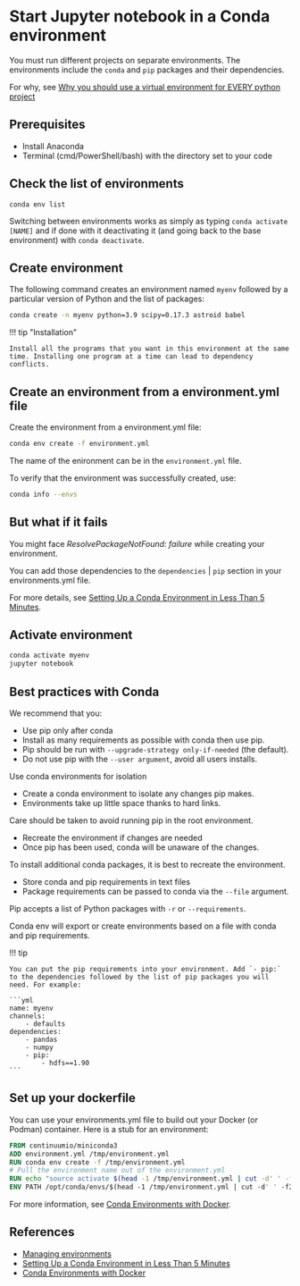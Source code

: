 # Start Jupyter notebook in a Conda environment

You must run different projects on separate environments. The environments include the `conda` and `pip` packages and their dependencies.

For why, see [Why you should use a virtual environment for EVERY python project](https://towardsdatascience.com/why-you-should-use-a-virtual-environment-for-every-python-project-c17dab3b0fd0)

## Prerequisites

- Install Anaconda
- Terminal (cmd/PowerShell/bash) with the directory set to your code

## Check the list of environments

```
conda env list
```

Switching between environments works as simply as typing `conda activate [NAME]` and if done with it deactivating it (and going back to the base environment) with `conda deactivate`.

## Create environment

The following command creates an environment named `myenv` followed by a particular version of Python and the list of packages:

```bash
conda create -n myenv python=3.9 scipy=0.17.3 astroid babel
```

!!! tip "Installation" 

    Install all the programs that you want in this environment at the same time. Installing one program at a time can lead to dependency conflicts.

## Create an environment from a environment.yml file

Create the environment from a environment.yml file:

```bash
conda env create -f environment.yml
```

The name of the enironment can be in the `environment.yml` file. 

To verify that the environment was successfully created, use:

```bash
conda info --envs
```

## But what if it fails

You might face _ResolvePackageNotFound: failure_ while creating your environment.

You can add those dependencies to the `dependencies` | `pip` section in your environments.yml file.

For more details, see [Setting Up a Conda Environment in Less Than 5 Minutes](https://medium.com/swlh/setting-up-a-conda-environment-in-less-than-5-minutes-e64d8fc338e4).


## Activate environment

```bash
conda activate myenv
jupyter notebook
```

## Best practices with Conda

We recommend that you:

- Use pip only after conda
- Install as many requirements as possible with conda then use pip.
- Pip should be run with `--upgrade-strategy only-if-needed` (the default).
- Do not use pip with the `--user argument`, avoid all users installs.

Use conda environments for isolation

- Create a conda environment to isolate any changes pip makes.
- Environments take up little space thanks to hard links.

Care should be taken to avoid running pip in the root environment.

- Recreate the environment if changes are needed
- Once pip has been used, conda will be unaware of the changes.

To install additional conda packages, it is best to recreate the environment.

- Store conda and pip requirements in text files
- Package requirements can be passed to conda via the `--file` argument.

Pip accepts a list of Python packages with `-r` or `--requirements`.

Conda env will export or create environments based on a file with conda and pip requirements.

!!! tip

    You can put the pip requirements into your environment. Add `- pip:` to the dependencies followed by the list of pip packages you will need. For example:

    ```yml
    name: myenv
    channels:
        - defaults
    dependencies:
        - pandas
        - numpy
        - pip:
            - hdfs==1.90
    ```

## Set up your dockerfile

You can use your environments.yml file to build out your Docker (or Podman) container. Here is a stub for an environment:

```dockerfile
FROM continuumio/miniconda3
ADD environment.yml /tmp/environment.yml
RUN conda env create -f /tmp/environment.yml
# Pull the environment name out of the environment.yml
RUN echo "source activate $(head -1 /tmp/environment.yml | cut -d' ' -f2)" > ~/.bashrc
ENV PATH /opt/conda/envs/$(head -1 /tmp/environment.yml | cut -d' ' -f2)/bin:$PATH
```

For more information, see [Conda Environments with Docker](https://medium.com/@chadlagore/conda-environments-with-docker-82cdc9d25754).

## References

- [Managing environments](https://docs.conda.io/projects/conda/en/latest/user-guide/tasks/manage-environments.html)
- [Setting Up a Conda Environment in Less Than 5 Minutes](https://medium.com/swlh/setting-up-a-conda-environment-in-less-than-5-minutes-e64d8fc338e4)
- [Conda Environments with Docker](https://medium.com/@chadlagore/conda-environments-with-docker-82cdc9d25754)